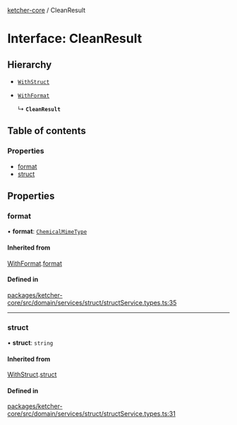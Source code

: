 [ketcher-core](../README.md) / CleanResult

# Interface: CleanResult

## Hierarchy

- [`WithStruct`](WithStruct.md)

- [`WithFormat`](WithFormat.md)

  ↳ **`CleanResult`**

## Table of contents

### Properties

- [format](CleanResult.md#format)
- [struct](CleanResult.md#struct)

## Properties

### format

• **format**: [`ChemicalMimeType`](../enums/ChemicalMimeType.md)

#### Inherited from

[WithFormat](WithFormat.md).[format](WithFormat.md#format)

#### Defined in

[packages/ketcher-core/src/domain/services/struct/structService.types.ts:35](https://github.com/epam/ketcher/blob/bf065756/packages/ketcher-core/src/domain/services/struct/structService.types.ts#L35)

___

### struct

• **struct**: `string`

#### Inherited from

[WithStruct](WithStruct.md).[struct](WithStruct.md#struct)

#### Defined in

[packages/ketcher-core/src/domain/services/struct/structService.types.ts:31](https://github.com/epam/ketcher/blob/bf065756/packages/ketcher-core/src/domain/services/struct/structService.types.ts#L31)
